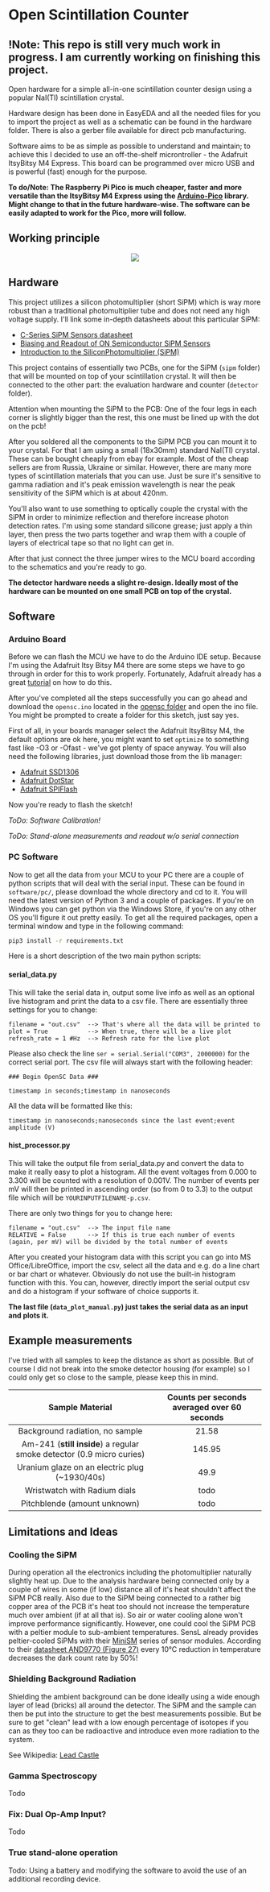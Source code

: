 # Open Scintillation Counter

## !Note: This repo is still very much work in progress. I am currently working on finishing this project.

Open hardware for a simple all-in-one scintillation counter design using a popular NaI(Tl) scintillation crystal.

Hardware design has been done in EasyEDA and all the needed files for you to import the project as well as
a schematic can be found in the hardware folder. There is also a gerber file available for direct pcb manufacturing.

Software aims to be as simple as possible to understand and maintain; to achieve this I decided to use an off-the-shelf
microntroller - the Adafruit ItsyBitsy M4 Express. This board can be programmed over micro USB and is powerful (fast)
enough for the purpose.

**To do/Note: The Raspberry Pi Pico is much cheaper, faster and more versatile than the ItsyBitsy M4 Express using the [Arduino-Pico](https://github.com/earlephilhower/arduino-pico) library. Might change to that in the future hardware-wise. The software can be easily adapted to work for the Pico, more will follow.**

## Working principle

<p align="center">
  <img src="docs/flow.drawio.png">
</p>
  
## Hardware

This project utilizes a silicon photomultiplier (short SiPM) which is way more robust than a traditional photomultiplier tube and does not need any high voltage supply. I'll link some in-depth datasheets about this particular SiPM:

* [C-Series SiPM Sensors datasheet](https://www.mouser.at/datasheet/2/308/MICROC-SERIES-D-1489614.pdf)
* [Biasing and Readout of ON Semiconductor SiPM Sensors](https://www.onsemi.com/pub/Collateral/AND9782-D.PDF)
* [Introduction to the SiliconPhotomultiplier (SiPM)](https://www.onsemi.com/pub/Collateral/AND9770-D.PDF)

This project contains of essentially two PCBs, one for the SiPM (`sipm` folder) that will be mounted on top of your scintillation crystal.
It will then be connected to the other part: the evaluation hardware and counter (`detector` folder).

Attention when mounting the SiPM to the PCB: One of the four legs in each corner is slightly bigger than the rest, this one must be lined up with the dot on the pcb!

After you soldered all the components to the SiPM PCB you can mount it to your crystal. For that I am using a small (18x30mm) standard NaI(Tl) crystal.
These can be bought cheaply from ebay for example. Most of the cheap sellers are from Russia, Ukraine or similar.
However, there are many more types of scintillation materials that you can use. Just be sure it's sensitive to gamma radiation and it's peak emission wavelength
is near the peak sensitivity of the SiPM which is at about 420nm.

You'll also want to use something to optically couple the crystal with the SiPM in order to minimize reflection and therefore increase photon detection rates.
I'm using some standard silicone grease; just apply a thin layer, then press the two parts together and wrap them with a couple of layers of electrical tape so that
no light can get in.

After that just connect the three jumper wires to the MCU board according to the schematics and you're ready to go.

__The detector hardware needs a slight re-design. Ideally most of the hardware can be mounted on one small PCB on top of the crystal.__

## Software

### Arduino Board

Before we can flash the MCU we have to do the Arduino IDE setup. Because I'm using the Adafruit Itsy Bitsy M4 there are some steps we have to go through
in order for this to work properly. Fortunately, Adafruit already has a great [tutorial](https://learn.adafruit.com/introducing-adafruit-itsybitsy-m4/setup)
on how to do this.

After you've completed all the steps successfully you can go ahead and download the `opensc.ino` located in the [opensc folder](software/microcontroller/) and open
the ino file. You might be prompted to create a folder for this sketch, just say yes.

First of all, in your boards manager select the Adafruit ItsyBitsy M4, the default options are ok here, you might want to set `optimize` to something fast like -O3 or -Ofast - we've got plenty of space anyway. You will also need the following libraries, just download those from the lib manager:

* [Adafruit SSD1306](https://github.com/adafruit/Adafruit_SSD1306)
* [Adafruit DotStar](https://github.com/adafruit/Adafruit_DotStar)
* [Adafruit SPIFlash](https://github.com/adafruit/Adafruit_SPIFlash)

Now you're ready to flash the sketch!

_ToDo: Software Calibration!_

_ToDo: Stand-alone measurements and readout w/o serial connection_

### PC Software

Now to get all the data from your MCU to your PC there are a couple of python scripts that will deal with the serial input. These can be found in `software/pc/`, 
please download the whole directory and cd to it. You will need the latest version of Python 3 and a couple of packages.
If you're on Windows you can get python via the Windows Store, if you're on any other OS you'll figure it out pretty easily.
To get all the required packages, open a terminal window and type in the following command:

```bash
pip3 install -r requirements.txt
```

Here is a short description of the two main python scripts:

#### serial_data.py

This will take the serial data in, output some live info as well as an optional live histogram and print the data to a csv file.
There are essentially three settings for you to change:

```text
filename = "out.csv"  --> That's where all the data will be printed to
plot = True           --> When true, there will be a live plot
refresh_rate = 1 #Hz  --> Refresh rate for the live plot
```

Please also check the line `ser = serial.Serial("COM3", 2000000)` for the correct serial port.
The csv file will always start with the following header:

```text
### Begin OpenSC Data ###

timestamp in seconds;timestamp in nanoseconds

```

All the data will be formatted like this:

```text
timestamp in nanoseconds;nanoseconds since the last event;event amplitude (V)
```

#### hist_processor.py

This will take the output file from serial_data.py and convert the data to make it really easy to plot a histogram.
All the event voltages from 0.000 to 3.300 will be counted with a resolution of 0.001V. The number of events per mV will then be printed in ascending order (so from 0 to 3.3) to the output file which will be `YOURINPUTFILENAME-p.csv`.

There are only two things for you to change here:

```text
filename = "out.csv"  --> The input file name
RELATIVE = False      --> If this is true each number of events (again, per mV) will be divided by the total number of events
```

After you created your histogram data with this script you can go into MS Office/LibreOffice, import the csv, select all the data and e.g. do a line chart or bar chart or whatever. Obviously do not use the built-in histogram function with this. You can, however, directly import the serial output csv and do a histogram if your software of choice supports it.

**The last file (`data_plot_manual.py`) just takes the serial data as an input and plots it.**

## Example measurements

I've tried with all samples to keep the distance as short as possible. But of course I did not break into the smoke detector housing (for example) so I could only get so close to the sample, please keep this in mind.

|Sample Material|Counts per seconds averaged over 60 seconds|
|:------:|:-----------------------------------------:|
|Background radiation, no sample|21.58|
|Am-241 (**still inside**) a regular smoke detector (0.9 micro curies)|145.95|
|Uranium glaze on an electric plug (~1930/40s)|49.9|
|Wristwatch with Radium dials|todo|
|Pitchblende (amount unknown)|todo|


## Limitations and Ideas

### Cooling the SiPM

During operation all the electronics including the photomultiplier naturally slightly heat up. Due to the analysis hardware being connected only by a couple of wires in some (if low) distance all of it's heat shouldn't affect the SiPM PCB really. Also due to the SiPM being connected to a rather big copper area of the PCB it's heat too should not increase the temperature much over ambient (if at all that is). So air or water cooling alone won't improve performance significantly. However, one could cool the SiPM PCB with a peltier module to sub-ambient temperatures. SensL already provides peltier-cooled SiPMs with their [MiniSM](https://www.sensl.com/downloads/ds/DS-MiniSM.pdf) series of sensor modules. According to their [datasheet AND9770 (Figure 27)](https://www.onsemi.com/pub/Collateral/AND9770-D.PDF) every 10°C reduction in temperature decreases the dark count rate by 50%!

### Shielding Background Radiation

Shielding the ambient background can be done ideally using a wide enough layer of lead (bricks) all around the detector. The SiPM and the sample can then be put into the structure to get the best measurements possible. But be sure to get "clean" lead with a low enough percentage of isotopes if you can as they too can be radioactive and introduce even more radiation to the system.

See Wikipedia: [Lead Castle](https://en.wikipedia.org/w/index.php?title=Lead_castle&oldid=991799816)

### Gamma Spectroscopy

Todo

### Fix: Dual Op-Amp Input? 

Todo

### True stand-alone operation

Todo: Using a battery and modifying the software to avoid the use of an additional recording device.
